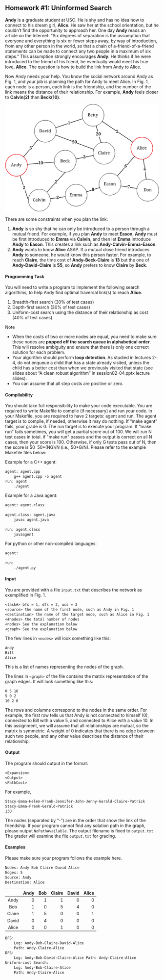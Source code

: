 ## Homework #1: Uninformed Search

**Andy** is a graduate student at USC. He is shy and has no idea how to connect to his dream girl, **Alice**. He saw her at the school orientation, but he couldn’t find the opportunity to approach her. One day **Andy** reads an article on the Internet: “Six degrees of separation is the assumption that everyone and everything is six or fewer steps away, by way of introduction, from any other person in the world, so that a chain of a-friend-of-a-friend statements can be made to connect any two people in a maximum of six steps.” This assumption strongly encourages **Andy**. He thinks if he were introduced to the friend of his friend, he eventually would meet his true love, **Alice**. The question is how to build the link from Andy to Alice.

Now Andy needs your help. You know the social network around Andy as Fig. 1, and your job is planning the path for Andy to meet Alice. In Fig. 1, each node is a person, each link is the friendship, and the number of the link means the distance of their relationship. For example, **Andy** feels closer to **Calvin(2)** than **Beck(10)**.

![The social network around Andy](https://raw.githubusercontent.com/cloudzfy/ai-course/master/images/network.png)

There are some constraints when you plan the link:

1. **Andy** is so shy that he can only be introduced to a person through a mutual friend. For example, if you plan **Andy** to meet **Eason**, **Andy** must be first introduced to **Emma** via **Calvin**, and then let **Emma** introduce **Andy** to **Eason**. This creates a link such as **Andy-Calvin-Emma-Eason**.
2. **Andy** wants to know **Alice** ASAP. If a mutual close friend introduces **Andy** to someone, he would know this person faster. For example, to reach **Claire**, the time cost of **Andy-Beck-Claire** is **13** but the one of **Andy-David-Claire** is **55**, so **Andy** prefers to know **Claire** by **Beck**.

#### Programming Task

You will need to write a program to implement the following search algorithms, to help Andy find optimal traversal link(s) to reach **Alice**.

1. Breadth-first search (30% of test cases)
2. Depth-first search (30% of test cases)
3. Uniform-cost search using the distance of their relationship as cost (40% of test cases)

Note

* When the costs of two or more nodes are equal, you need to make sure these nodes are **popped off the search queue in alphabetical order**. This will resolve ambiguity and ensure that there is only one correct solution for each problem.
* Your algorithm should perform **loop detection**. As studied in lectures 2-4, do not enqueue a child that has a state already visited, unless the child has a better cost than when we previously visited that state (see slides about “A clean robust algorithm” in session02-04.pptx lecture slides).
* You can assume that all step costs are positive or zero.

#### Compilability

You should take full responsibility to make your code executable. You are required to write Makefile to compile (if necessary) and run your code. In your Makefile, you are required to have 2 targets: agent and run. The agent target is to compile, if needed, otherwise it may do nothing. If “make agent” fails, your grade is 0. The run target is to execute your program. If “make run” fails sometimes, you will get a partial score out of 100. We will run N test cases in total. if "make run" passes and the output is correct on all N cases, then your score is 100. Otherwise, if only G tests pass out of N, then the score is 50 ­ 50*(N­G)/N (i.e., 50*G/N). Please refer to the example Makefile files below:

Example for a C++ agent:
```
agent: agent.cpp
    g++ agent.cpp -o agent
run: agent
    ./agent
```

Example for a Java agent:
```
agent: agent.class

agent.class: agent.java
    javac agent.java

run: agent.class
    javaagent
```

For python or other non-compiled languages:
```
agent:

run:
    ./agent.py
```

#### Input

You are provided with a file `input.txt` that describes the network as exemplified in Fig. 1.

```
<task#> bfs = 1, dfs = 2, ucs = 3
<source> the name of the first node, such as Andy in Fig. 1 <destination> the name of the target node, such as Alice in Fig. 1 <#nodes> the total number of nodes
<nodes> See the explanation below
<graph> See the explanation below
```

The few lines in `<nodes>` will look something like this:

```
Andy
Bill
Alice
```

This is a list of names representing the nodes of the graph.

The lines in `<graph>` of the file contains the matrix representation of the graph edges. It will look something like this:

```
0 5 10
5 0 2
10 2 0
```

The rows and columns correspond to the nodes in the same order. For example, the first row tells us that Andy is not connected to himself (0), connected to Bill with a value 5, and connected to Alice with a value 10. In this assignment, we will assume that all relationships are mutual, so the matrix is symmetric. A weight of 0 indicates that there is no edge between such two people, and any other value describes the distance of their relationship.

#### Output

The program should output in the format:

```
<Expansion>
<Output>
<PathCost>
```

For example,

```
Stacy-Emma-Helen-Frank-Jennifer-John-Jenny-Gerald-Claire-Patrick
Stacy-Emma-Frank-Gerald-Patrick
130
```


The nodes (separated by “-”) are in the order that show the link of the friendship. If your program cannot find any solution path in the graph, please output `NoPathAvailable`. The output filename is fixed to `output.txt`. The grader will examine the file `output.txt` for grading.

#### Examples

Please make sure your program follows the example here.

```
Nodes: Andy Bob Claire David Alice
Edges: 5
Source: Andy
Destination: Alice
```

|        | Andy | Bob | Claire | David | Alice |
|:------:|-----:|----:|-------:|------:|------:|
| Andy   | 0    | 1   | 1      | 0     | 0     |
| Bob    | 1    | 0   | 5      | 4     | 0     |
| Claire | 1    | 5   | 0      | 0     | 1     |
| David  | 0    | 4   | 0      | 0     | 0     |
| Alice  | 0    | 0   | 1      | 0     | 0     |

```
BFS:
    Log: Andy-Bob-Claire-David-Alice
    Path: Andy-Claire-Alice
DFS:
    Log: Andy-Bob-David-Claire-Alice Path: Andy-Claire-Alice
Uniform-cost Search:
    Log: Andy-Bob-Claire-Alice
    Path: Andy-Claire-Alice
```
